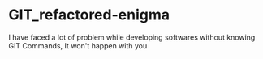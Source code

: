 # GIT_refactored-enigma
I have faced a lot of problem while developing softwares without knowing GIT Commands, It won't happen with you
